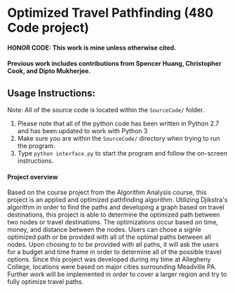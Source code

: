 # Optimized Travel Pathfinding (480 Code project)

#### HONOR CODE: This work is mine unless otherwise cited.
#### Previous work includes contributions from Spencer Huang, Christopher Cook, and Dipto Mukherjee.


## Usage Instructions:
Note: All of the source code is located within the `SourceCode/` folder.

1. Please note that all of the python code has been written in Python 2.7 and has been updated to work with Python 3
4. Make sure you are within the `SourceCode/` directory when trying to run the program.
5. Type `python interface.py` to start the program and follow the on-screen instructions.

#### Project overview

Based on the course project from the Algorithm Analysis course, this project is an applied and optimized pathfinding algorithm. Utilizing Djikstra's algorithm in order to find the paths and developing a graph based on travel destinations, this project is able to determine the optimized  path between two nodes or travel destinations. The optimizations occur based on time, money, and distance between the nodes. Users can chose a signle optimized path or be provided with all of the optimal paths between all nodes. Upon chosing to to be provided with all paths, it will ask the users for a budget and time frame in order to determine all of the possible travel options.  Since this project was developed during my time at Allegheny College, locations were based on major cities surrounding Meadville PA. Further work will be implemented in order to cover a larger region and try to fully optimize travel paths. 
